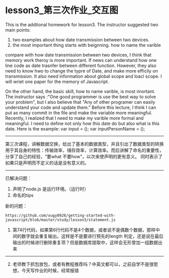 ﻿# lesson3_第三次作业_交互图

This is the addtional homework for lesson3. The instructor suggested two main points: 
1. two examples about how date transmission between two devices.
2. the most important thing starts with beignning. how to name the varible

compare with how date transmission between two devices, I think that memory work theroy is more important. If news can understand how one line code as date trasnfer between different function. However, they also need to know hwo to change the typre of Date, and make more efficily on transmission. It also need information about global scope and loacl scope. I will wriet one paper for the memory of Javascript.

On the other hand, the basic skill, how to name varible, is most imortant. The instructor says :"One good programmer is use the best way to solve your problem", but I also believe that "Any of other programer can easily understand your code and update them." Before this lecture, I think I can put as many commit in the file and make the variable more meaningful. Recently, I realized that I need to make my varible more formal and meaningful. I need to define not only how this date do but also what is this date. Here is the example:
    var input = ();
    var inputPersonName = ();

---

第三次课程，讲解数据交换，给出了基本的数据类型，并且引出了数据类型的转换用于其自身的特性：传输效率，储存效率，计算效率。而后讲解了命名的重要性，分享了自己的经验，“要what 不要how”，以次来使声明的更有意义。 同时表示了如果只是声明而不定义的话是没有意义的。

---

已解决问题：
1. 声明了node.js 是运行环境。（运行时）
2. 命名的tips

新的问题：

    https://github.com/xugy0926/getting-started-with-javascript/blob/master/study/lesson3/statement.js
    
   
1. 第74行代码，如果第6行代码不是4个数据，或者说不是偶数个数据，那样中间的数字就会重复输出。这样是不是要进行预先的length 判定，还是说在最后输出的时候进行删除重复项？但是数据库提取中，这样会无形曾加一组数据出来
----

2. 老师教下抓包放包，或者有教程推荐吗？中英文都可以，之前自学不是很思想，今天写作业的时候，经常报错
